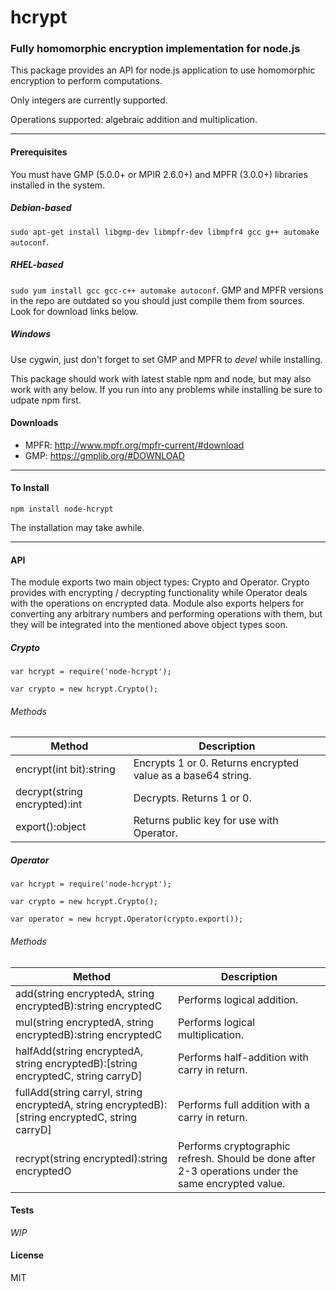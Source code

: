 hcrypt
===========
### Fully homomorphic encryption implementation for node.js

This package provides an API for node.js application to use homomorphic encryption to perform computations.

Only integers are currently supported.

Operations supported: algebraic addition and multiplication.

----

#### Prerequisites

You must have GMP (5.0.0+ or MPIR 2.6.0+) and MPFR (3.0.0+) libraries installed in the system.

##### Debian-based
```sudo apt-get install libgmp-dev libmpfr-dev libmpfr4 gcc g++ automake autoconf```.

##### RHEL-based
```sudo yum install gcc gcc-c++ automake autoconf```.
GMP and MPFR versions in the repo are outdated so you should just compile them from sources. Look for download links below.


##### Windows
Use cygwin, just don't forget to set GMP and MPFR to *devel* while installing.

This package should work with latest stable npm and node, but may also work with any below. 
If you run into any problems while installing be sure to udpate npm first.

#### Downloads
* MPFR: http://www.mpfr.org/mpfr-current/#download
* GMP: https://gmplib.org/#DOWNLOAD

---

#### To Install

```npm install node-hcrypt```

The installation may take awhile.

----

#### API

The module exports two main object types: Crypto and Operator. 
Crypto provides with encrypting / decrypting functionality while Operator deals with the operations on encrypted data.
Module also exports helpers for converting any arbitrary numbers and performing operations with them, but they will be integrated into the mentioned above object types soon. 

##### Crypto
```
var hcrypt = require('node-hcrypt');

var crypto = new hcrypt.Crypto();
```

###### Methods

| Method | Description |
| ---- | ----- |
| encrypt(int bit):string | Encrypts 1 or 0. Returns encrypted value as a base64 string. |
| decrypt(string encrypted):int | Decrypts. Returns 1 or 0. |
| export():object | Returns public key for use with Operator. |


##### Operator
```
var hcrypt = require('node-hcrypt');

var crypto = new hcrypt.Crypto();

var operator = new hcrypt.Operator(crypto.export());
```

###### Methods

| Method | Description |
| ---- | ----- |
| add(string encryptedA, string encryptedB):string encryptedC | Performs logical addition. |
| mul(string encryptedA, string encryptedB):string encryptedC | Performs logical multiplication. |
| halfAdd(string encryptedA, string encryptedB):\[string encryptedC, string carryD] | Performs half-addition with carry in return. |
| fullAdd(string carryI, string encryptedA, string encryptedB):\[string encryptedC, string carryD] | Performs full addition with a carry in return. |
| recrypt(string encryptedI):string encryptedO | Performs cryptographic refresh. Should be done after 2-3 operations under the same encrypted value. |


#### Tests

*WIP*

#### License

MIT
